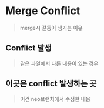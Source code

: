 # Merge Conflict

> merge시 갈등이 생기는 이유



## Conflict 발생

> 같은 파일에서 다른 내용이 있는 경우



## 이곳은 conflict 발생하는 곳

> 이건 neo브랜치에서 수정한 내용
